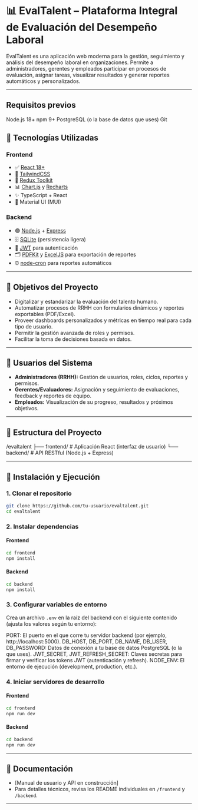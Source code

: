 # 📊 EvalTalent – Plataforma Integral de Evaluación del Desempeño Laboral

EvalTalent es una aplicación web moderna para la gestión, seguimiento y análisis del desempeño laboral en organizaciones. Permite a administradores, gerentes y empleados participar en procesos de evaluación, asignar tareas, visualizar resultados y generar reportes automáticos y personalizados.

---

## Requisitos previos

Node.js 18+
npm 9+
PostgreSQL (o la base de datos que uses)
Git

## 🚀 Tecnologías Utilizadas

### Frontend

- ✅ [React 18+](https://reactjs.org/)
- 🎨 [TailwindCSS](https://tailwindcss.com/)
- 🔄 [Redux Toolkit](https://redux-toolkit.js.org/)
- 📊 [Chart.js](https://www.chartjs.org/) y [Recharts](https://recharts.org/)
- ✨ TypeScript + React
- 🧩 Material UI (MUI)

### Backend

- 🟢 [Node.js](https://nodejs.org/) + [Express](https://expressjs.com/)
- 🗄️ [SQLite](https://www.sqlite.org/) (persistencia ligera)
- 🔐 [JWT](https://jwt.io/) para autenticación
- 🗂️ [PDFKit](https://pdfkit.org/) y [ExcelJS](https://github.com/exceljs/exceljs) para exportación de reportes
- ⏰ [node-cron](https://www.npmjs.com/package/node-cron) para reportes automáticos

---

## 🎯 Objetivos del Proyecto

- Digitalizar y estandarizar la evaluación del talento humano.
- Automatizar procesos de RRHH con formularios dinámicos y reportes exportables (PDF/Excel).
- Proveer dashboards personalizados y métricas en tiempo real para cada tipo de usuario.
- Permitir la gestión avanzada de roles y permisos.
- Facilitar la toma de decisiones basada en datos.

---

## 👤 Usuarios del Sistema

- **Administradores (RRHH):** Gestión de usuarios, roles, ciclos, reportes y permisos.
- **Gerentes/Evaluadores:** Asignación y seguimiento de evaluaciones, feedback y reportes de equipo.
- **Empleados:** Visualización de su progreso, resultados y próximos objetivos.

---

## 📂 Estructura del Proyecto

/evaltalent
├── frontend/ # Aplicación React (interfaz de usuario)
└── backend/ # API RESTful (Node.js + Express)

---

## 🧪 Instalación y Ejecución

### 1. Clonar el repositorio

```bash
git clone https://github.com/tu-usuario/evaltalent.git
cd evaltalent
```

### 2. Instalar dependencias

#### Frontend

```bash
cd frontend
npm install
```

#### Backend

```bash
cd backend
npm install
```

### 3. Configurar variables de entorno

Crea un archivo `.env` en la raíz del backend con el siguiente contenido (ajusta los valores según tu entorno):

PORT: El puerto en el que corre tu servidor backend (por ejemplo, http://localhost:5000).
DB_HOST, DB_PORT, DB_NAME, DB_USER, DB_PASSWORD: Datos de conexión a tu base de datos PostgreSQL (o la que uses).
JWT_SECRET, JWT_REFRESH_SECRET: Claves secretas para firmar y verificar los tokens JWT (autenticación y refresh).
NODE_ENV: El entorno de ejecución (development, production, etc.).

### 4. Iniciar servidores de desarrollo

#### Frontend

```bash
cd frontend
npm run dev
```

#### Backend

```bash
cd backend
npm run dev
```

---

## 📖 Documentación

- [Manual de usuario y API en construcción]
- Para detalles técnicos, revisa los README individuales en `/frontend` y `/backend`.

---
